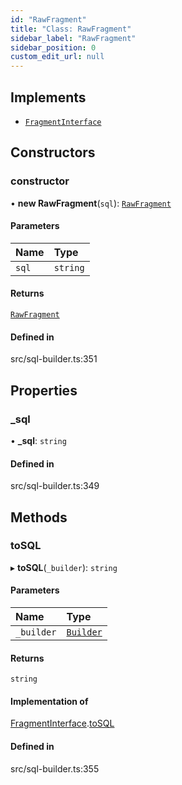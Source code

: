 ```yaml
---
id: "RawFragment"
title: "Class: RawFragment"
sidebar_label: "RawFragment"
sidebar_position: 0
custom_edit_url: null
---
```


## Implements

- [`FragmentInterface`](../interfaces/FragmentInterface.md)

## Constructors

### constructor

• **new RawFragment**(`sql`): [`RawFragment`](RawFragment.md)

#### Parameters

| Name | Type |
| :------ | :------ |
| `sql` | `string` |

#### Returns

[`RawFragment`](RawFragment.md)

#### Defined in

src/sql-builder.ts:351

## Properties

### \_sql

• **\_sql**: `string`

#### Defined in

src/sql-builder.ts:349

## Methods

### toSQL

▸ **toSQL**(`_builder`): `string`

#### Parameters

| Name | Type |
| :------ | :------ |
| `_builder` | [`Builder`](Builder.md) |

#### Returns

`string`

#### Implementation of

[FragmentInterface](../interfaces/FragmentInterface.md).[toSQL](../interfaces/FragmentInterface.md#tosql)

#### Defined in

src/sql-builder.ts:355
